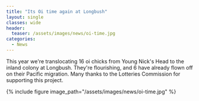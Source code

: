 ```yaml
---
title: "Its Oi time again at Longbush"
layout: single
classes: wide
header:
  teaser: /assets/images/news/oi-time.jpg
categories:
  - News
---
```


This year we're translocating 16 oi chicks from Young Nick's Head to the inland colony at Longbush. They're flourishing, and 6 have already flown off on their Pacific migration. Many thanks to the Lotteries Commission for supporting this project.

{% include figure image_path="/assets/images/news/oi-time.jpg" %}

